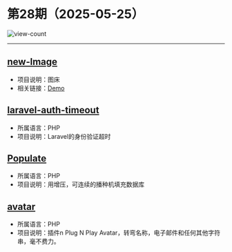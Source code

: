 # 第28期（2025-05-25）

![view-count](https://count.getloli.com/@xiaoxuan6-weekly-20250525)

---
## [new-lmage](https://github.com/xiyewuqiu/new-lmage)
- 项目说明：图床
- 相关链接：[Demo](https://bed.djxs.xyz)

## [laravel-auth-timeout](https://github.com/juliomotol/laravel-auth-timeout)
- 所属语言：PHP
- 项目说明：Laravel的身份验证超时

## [Populate](https://github.com/Laragear/Populate)
- 所属语言：PHP
- 项目说明：用增压，可连续的播种机填充数据库

## [avatar](https://github.com/laravolt/avatar)
- 所属语言：PHP
- 项目说明：插件n Plug N Play Avatar，转弯名称，电子邮件和任何其他字符串，毫不费力。
